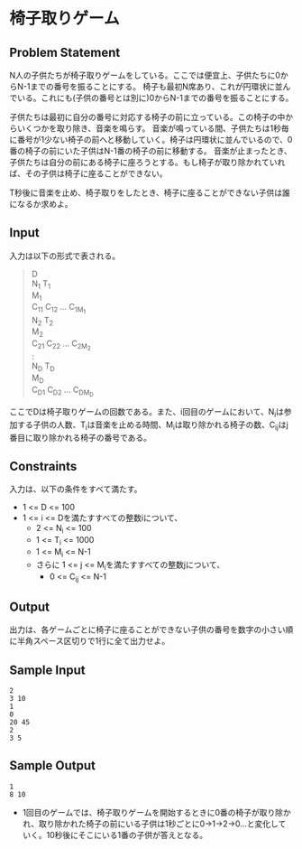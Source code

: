 椅子取りゲーム
=

Problem Statement
-

N人の子供たちが椅子取りゲームをしている。ここでは便宜上、子供たちに0からN-1までの番号を振ることにする。
椅子も最初N席あり、これが円環状に並んでいる。これにも(子供の番号とは別に)0からN-1までの番号を振ることにする。

子供たちは最初に自分の番号に対応する椅子の前に立っている。この椅子の中からいくつかを取り除き、音楽を鳴らす。
音楽が鳴っている間、子供たちは1秒毎に番号が1少ない椅子の前へと移動していく。椅子は円環状に並んでいるので、0番の椅子の前にいた子供はN-1番の椅子の前に移動する。
音楽が止まったとき、子供たちは自分の前にある椅子に座ろうとする。もし椅子が取り除かれていれば、その子供は椅子に座ることができない。

T秒後に音楽を止め、椅子取りをしたとき、椅子に座ることができない子供は誰になるか求めよ。

Input
-

入力は以下の形式で表される。

> D<br>
> N<sub>1</sub> T<sub>1</sub><br>
> M<sub>1</sub><br>
> C<sub>11</sub> C<sub>12</sub> ... C<sub>1M<sub>1</sub></sub><br>
> N<sub>2</sub> T<sub>2</sub><br>
> M<sub>2</sub><br>
> C<sub>21</sub> C<sub>22</sub> ... C<sub>2M<sub>2</sub></sub><br>
> :<br>
> N<sub>D</sub> T<sub>D</sub><br>
> M<sub>D</sub><br>
> C<sub>D1</sub> C<sub>D2</sub> ... C<sub>DM<sub>D</sub></sub><br>


ここでDは椅子取りゲームの回数である。また、i回目のゲームにおいて、N<sub>i</sub>は参加する子供の人数、T<sub>i</sub>は音楽を止める時間、M<sub>i</sub>は取り除かれる椅子の数、C<sub>ij</sub>はj番目に取り除かれる椅子の番号である。

Constraints
-

入力は、以下の条件をすべて満たす。

* 1 <= D <= 100
* 1 <= i <= Dを満たすすべての整数iについて、
    * 2 <= N<sub>i</sub> <= 100
    * 1 <= T<sub>i</sub> <= 1000
    * 1 <= M<sub>i</sub> <= N-1
    * さらに 1 <= j <= M<sub>i</sub>を満たすすべての整数jについて、
        * 0 <= C<sub>ij</sub> <= N-1

Output
-
出力は、各ゲームごとに椅子に座ることができない子供の番号を数字の小さい順に半角スペース区切りで1行に全て出力せよ。

Sample Input
-

    2
    3 10
    1
    0
    20 45
    2
    3 5

Sample Output
-

    1
    8 10

* 1回目のゲームでは、椅子取りゲームを開始するときに0番の椅子が取り除かれ、取り除かれた椅子の前にいる子供は1秒ごとに0→1→2→0...と変化していく。10秒後にそこにいる1番の子供が答えとなる。

